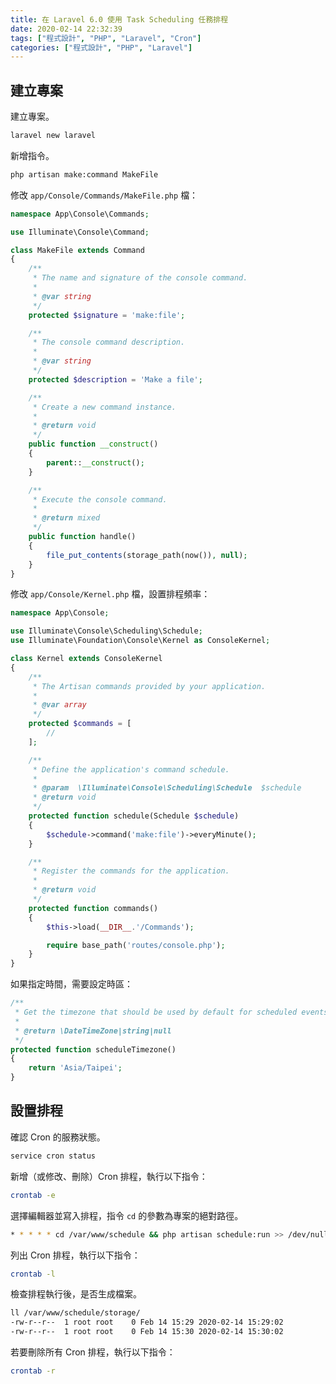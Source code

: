 ```yaml
---
title: 在 Laravel 6.0 使用 Task Scheduling 任務排程
date: 2020-02-14 22:32:39
tags: ["程式設計", "PHP", "Laravel", "Cron"]
categories: ["程式設計", "PHP", "Laravel"]
---
```


## 建立專案

建立專案。

```bash
laravel new laravel
```

新增指令。

```bash
php artisan make:command MakeFile
```

修改 `app/Console/Commands/MakeFile.php` 檔：

```php
namespace App\Console\Commands;

use Illuminate\Console\Command;

class MakeFile extends Command
{
    /**
     * The name and signature of the console command.
     *
     * @var string
     */
    protected $signature = 'make:file';

    /**
     * The console command description.
     *
     * @var string
     */
    protected $description = 'Make a file';

    /**
     * Create a new command instance.
     *
     * @return void
     */
    public function __construct()
    {
        parent::__construct();
    }

    /**
     * Execute the console command.
     *
     * @return mixed
     */
    public function handle()
    {
        file_put_contents(storage_path(now()), null);
    }
}
```

修改 `app/Console/Kernel.php` 檔，設置排程頻率：

```php
namespace App\Console;

use Illuminate\Console\Scheduling\Schedule;
use Illuminate\Foundation\Console\Kernel as ConsoleKernel;

class Kernel extends ConsoleKernel
{
    /**
     * The Artisan commands provided by your application.
     *
     * @var array
     */
    protected $commands = [
        //
    ];

    /**
     * Define the application's command schedule.
     *
     * @param  \Illuminate\Console\Scheduling\Schedule  $schedule
     * @return void
     */
    protected function schedule(Schedule $schedule)
    {
        $schedule->command('make:file')->everyMinute();
    }

    /**
     * Register the commands for the application.
     *
     * @return void
     */
    protected function commands()
    {
        $this->load(__DIR__.'/Commands');

        require base_path('routes/console.php');
    }
}
```

如果指定時間，需要設定時區：

```php
/**
 * Get the timezone that should be used by default for scheduled events.
 *
 * @return \DateTimeZone|string|null
 */
protected function scheduleTimezone()
{
    return 'Asia/Taipei';
}
```

## 設置排程

確認 Cron 的服務狀態。

```bash
service cron status
```

新增（或修改、刪除）Cron 排程，執行以下指令：

```bash
crontab -e
```

選擇編輯器並寫入排程，指令 `cd` 的參數為專案的絕對路徑。

```bash
* * * * * cd /var/www/schedule && php artisan schedule:run >> /dev/null 2>&1
```

列出 Cron 排程，執行以下指令：

```bash
crontab -l
```

檢查排程執行後，是否生成檔案。

```bash
ll /var/www/schedule/storage/
-rw-r--r--  1 root root    0 Feb 14 15:29 2020-02-14 15:29:02
-rw-r--r--  1 root root    0 Feb 14 15:30 2020-02-14 15:30:02
```

若要刪除所有 Cron 排程，執行以下指令：

```bash
crontab -r
```
